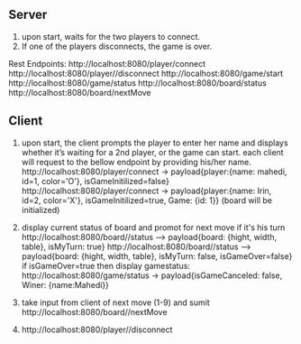 ## Server
1) upon start, waits for the two players to connect. 
2) If one of the players disconnects, the game is over.

Rest Endpoints:
http://localhost:8080/player/connect
http://localhost:8080/player/<id>/disconnect
http://localhost:8080/game/start
http://localhost:8080/game/status
http://localhost:8080/board/status
http://localhost:8080/board/nextMove

## Client
1) upon start, the client prompts the player to enter her name and displays whether it’s waiting for a 2nd player, or the game can start.
	each client will request to the bellow endpoint by providing his/her name.
	http://localhost:8080/player/connect -> payload{player:{name: mahedi, id=1, color='O'}, isGameInitilized=false}
	http://localhost:8080/player/connect -> payload{player:{name: Irin, id=2, color='X'}, isGameInitilized=true, Game: {id: 1}}
	(board will be initialized)
2) display current status of board and promot for next move if it's his turn
	http://localhost:8080/board/<id>/status --> payload{board: {hight, width, table}, isMyTurn: true}
	http://localhost:8080/board/<id>/status --> payload{board: {hight, width, table}, isMyTurn: false, isGameOver=false}
	if isGameOver=true then display gamestatus:
	http://localhost:8080/game/status -> payload{isGameCanceled: false, Winer: {name:Mahedi}}

3) take input from client of next move (1-9) and sumit
    http://localhost:8080/board/<id>/nextMove
	
4) http://localhost:8080/player/<id>/disconnect
